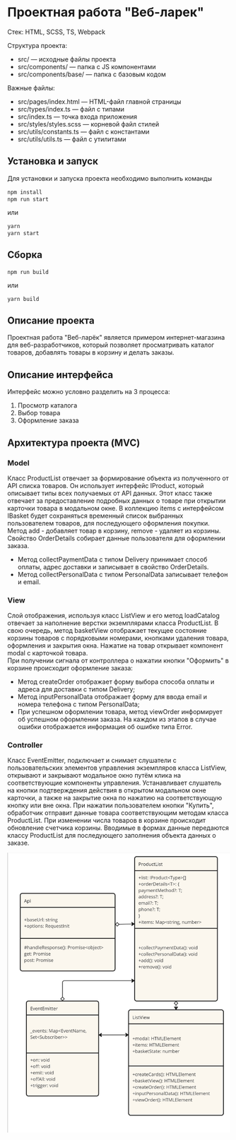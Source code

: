 # Проектная работа "Веб-ларек"

Стек: HTML, SCSS, TS, Webpack

Структура проекта:
- src/ — исходные файлы проекта
- src/components/ — папка с JS компонентами
- src/components/base/ — папка с базовым кодом

Важные файлы:
- src/pages/index.html — HTML-файл главной страницы
- src/types/index.ts — файл с типами
- src/index.ts — точка входа приложения
- src/styles/styles.scss — корневой файл стилей
- src/utils/constants.ts — файл с константами
- src/utils/utils.ts — файл с утилитами

## Установка и запуск
Для установки и запуска проекта необходимо выполнить команды

```
npm install
npm run start
```

или

```
yarn
yarn start
```
## Сборка

```
npm run build
```

или

```
yarn build
```

## Описание проекта

Проектная работа "Веб-ларёк" является примером интернет-магазина для веб-разработчиков, который позволяет просматривать каталог товаров, добавлять товары в корзину и делать заказы.

## Описание интерфейса

Интерфейс можно условно разделить на 3 процесса:
1. Просмотр каталога
2. Выбор товара
3. Оформление заказа

## Архитектура проекта (MVC)

### Model
Класс ProductList отвечает за формирование объекта из полученного от API списка товаров. Он использует интерфейс IProduct, который описывает типы всех получаемых от API данных. Этот класс также отвечает за предоставление подробных данных о товаре при открытии карточки товара в модальном окне.
В коллекцию items с интерфейсом IBasket будет сохраняться временный список выбранных пользователем товаров, для последующего оформления покупки. Метод add - добавляет товар в корзину, remove - удаляет из корзины.
Свойство OrderDetails собирает данные пользователя для оформлении заказа. 
* Метод collectPaymentData с типом Delivery принимает способ оплаты, адрес доставки и записывает в свойство OrderDetails.
* Метод collectPersonalData с типом PersonalData записывает телефон и email.

### View
Слой отображения, используя класс ListView и его метод loadCatalog отвечает за наполнение верстки экземплярами класса ProductList. В свою очередь, метод basketView отображает текущее состояние корзины товаров с порядковыми номерами, кнопками удаления товара, оформления и закрытия окна. Нажатие на товар открывает компонент modal с карточкой товара.\
При получении сигнала от контроллера о нажатии кнопки "Оформить" в корзине происходит оформление заказа:
* Метод createOrder отображает форму выбора способа оплаты и адреса для доставки с типом Delivery;
* Метод inputPersonalData отображает форму для ввода email и номера телефона с типом PersonalData;
* При успешном оформлении товара, метод viewOrder информирует об успешном оформлении заказа. На каждом из этапов в случае ошибки отображается информация об ошибке типа Error.

### Controller
Класс EventEmitter, подключает и снимает слушатели с пользовательских элементов управления экземпляров класса ListView, открывают и закрывают модальное окно  путём клика на соответствующие компоненты управления. Устанавливает слушатель на кнопки подтверждения действия в открытом модальном окне карточки, а также на закрытие окна по нажатию на соответствующую кнопку или вне окна. При нажатии пользователем кнопки "Купить", обработчик отправит данные товара соответствующим методам класса ProductList. При изменении числа товаров в корзине происходит обновление счетчика корзины. Вводимые в формах данные передаются классу ProductList для последующего заполнения объекта данных о заказе.




![Image alt](https://github.com/ozalexander/web-larek-frontend/blob/main/src/images/Web-ларёк.jpg)